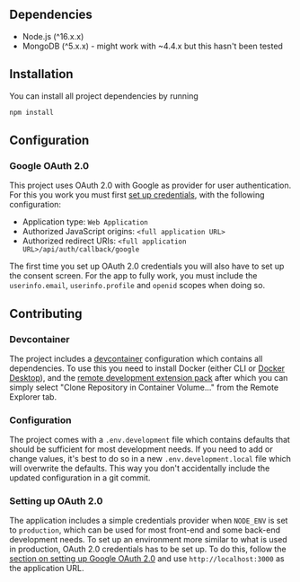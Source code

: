 ## Dependencies
* Node.js (^16.x.x)
* MongoDB (^5.x.x) - might work with ~4.4.x but this hasn't been tested

## Installation
You can install all project dependencies by running
```bash
npm install
```
## Configuration

### Google OAuth 2.0
This project uses OAuth 2.0 with Google as provider for user authentication. For this you work you must first [set up credentials](https://support.google.com/cloud/answer/6158849?hl=en), with the following configuration:
* Application type: `Web Application`
* Authorized JavaScript origins: `<full application URL>`
* Authorized redirect URIs: `<full application URL>/api/auth/callback/google`

The first time you set up OAuth 2.0 credentials you will also have to set up the consent screen. For the app to fully work, you must include the `userinfo.email`, `userinfo.profile` and `openid` scopes when doing so.

## Contributing

### Devcontainer
The project includes a [devcontainer](https://code.visualstudio.com/docs/remote/create-dev-container) configuration which contains all dependencies. To use this you need to install Docker (either CLI or [Docker Desktop](https://www.docker.com/products/docker-desktop/)), and the [remote development extension pack](https://marketplace.visualstudio.com/items?itemName=ms-vscode-remote.vscode-remote-extensionpack) after which you can simply select "Clone Repository in Container Volume..." from the Remote Explorer tab.

### Configuration
The project comes with a `.env.development` file which contains defaults that should be sufficient for most development needs. If you need to add or change values, it's best to do so in a new `.env.development.local` file which will overwrite the defaults. This way you don't accidentally include the updated configuration in a git commit.

### Setting up OAuth 2.0
The application includes a simple credentials provider when `NODE_ENV` is set to `production`, which can be used for most front-end and some back-end development needs. To set up an environment more similar to what is used in production, OAuth 2.0 credentials has to be set up. To do this, follow the [section on setting up Google OAuth 2.0](#google-oauth-20) and use `http://localhost:3000` as the application URL.
